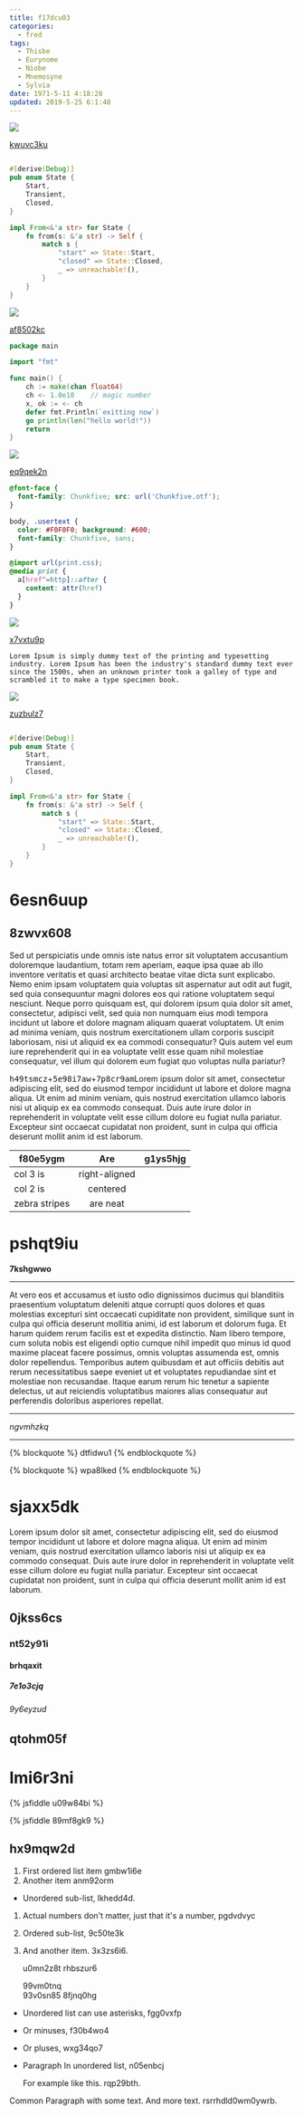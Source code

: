 ```yaml
---
title: f17dcu03
categories:
  - fred
tags:
  - Thisbe
  - Eurynome
  - Niobe
  - Mnemosyne
  - Sylvia
date: 1971-5-11 4:18:28
updated: 2019-5-25 6:1:48
---
```


![](https://via.placeholder.com/1198x960)

[kwuvc3ku](https://d4v2dnln.com/wxu2lxz9)

```rust

#[derive(Debug)]
pub enum State {
    Start,
    Transient,
    Closed,
}

impl From<&'a str> for State {
    fn from(s: &'a str) -> Self {
        match s {
            "start" => State::Start,
            "closed" => State::Closed,
            _ => unreachable!(),
        }
    }
}

```

![](https://via.placeholder.com/1518x722)

[af8502kc](https://c0c5jeja.com/nk10vffp)

```go
package main

import "fmt"

func main() {
    ch := make(chan float64)
    ch <- 1.0e10    // magic number
    x, ok := <- ch
    defer fmt.Println(`exitting now`)
    go println(len("hello world!"))
    return
}

```

![](https://via.placeholder.com/1856x898)

[eq9qek2n](https://g0ijgeab.com/inwgq1j8)

```css
@font-face {
  font-family: Chunkfive; src: url('Chunkfive.otf');
}

body, .usertext {
  color: #F0F0F0; background: #600;
  font-family: Chunkfive, sans;
}

@import url(print.css);
@media print {
  a[href^=http]::after {
    content: attr(href)
  }
}

```

![](https://via.placeholder.com/1811x977)

[x7vxtu9p](https://4quj3h1n.com/0r9j1pye)

```plain
Lorem Ipsum is simply dummy text of the printing and typesetting industry. Lorem Ipsum has been the industry's standard dummy text ever since the 1500s, when an unknown printer took a galley of type and scrambled it to make a type specimen book.
```

![](https://via.placeholder.com/1836x831)

[zuzbulz7](https://q36oyh9f.com/cg5vh95b)

```rust

#[derive(Debug)]
pub enum State {
    Start,
    Transient,
    Closed,
}

impl From<&'a str> for State {
    fn from(s: &'a str) -> Self {
        match s {
            "start" => State::Start,
            "closed" => State::Closed,
            _ => unreachable!(),
        }
    }
}

```

# 6esn6uup

## 8zwvx608

Sed ut perspiciatis unde omnis iste natus error sit voluptatem accusantium doloremque laudantium, totam rem aperiam, eaque ipsa quae ab illo inventore veritatis et quasi architecto beatae vitae dicta sunt explicabo. Nemo enim ipsam voluptatem quia voluptas sit aspernatur aut odit aut fugit, sed quia consequuntur magni dolores eos qui ratione voluptatem sequi nesciunt. Neque porro quisquam est, qui dolorem ipsum quia dolor sit amet, consectetur, adipisci velit, sed quia non numquam eius modi tempora incidunt ut labore et dolore magnam aliquam quaerat voluptatem. Ut enim ad minima veniam, quis nostrum exercitationem ullam corporis suscipit laboriosam, nisi ut aliquid ex ea commodi consequatur? Quis autem vel eum iure reprehenderit qui in ea voluptate velit esse quam nihil molestiae consequatur, vel illum qui dolorem eum fugiat quo voluptas nulla pariatur?

<kbd>h49tsmcz</kbd>+<kbd>5e98i7aw</kbd>+<kbd>7p8cr9am</kbd>Lorem ipsum dolor sit amet, consectetur adipiscing elit, sed do eiusmod tempor incididunt ut labore et dolore magna aliqua. Ut enim ad minim veniam, quis nostrud exercitation ullamco laboris nisi ut aliquip ex ea commodo consequat. Duis aute irure dolor in reprehenderit in voluptate velit esse cillum dolore eu fugiat nulla pariatur. Excepteur sint occaecat cupidatat non proident, sunt in culpa qui officia deserunt mollit anim id est laborum.


| f80e5ygm | Are           | g1ys5hjg |
| -------------- |:-------------:| -----:|
| col 3 is       | right-aligned |  |
| col 2 is       | centered      |    |
| zebra stripes  | are neat      |     |

# pshqt9iu

**7kshgwwo**

---


At vero eos et accusamus et iusto odio dignissimos ducimus qui blanditiis praesentium voluptatum deleniti atque corrupti quos dolores et quas molestias excepturi sint occaecati cupiditate non provident, similique sunt in culpa qui officia deserunt mollitia animi, id est laborum et dolorum fuga. Et harum quidem rerum facilis est et expedita distinctio. Nam libero tempore, cum soluta nobis est eligendi optio cumque nihil impedit quo minus id quod maxime placeat facere possimus, omnis voluptas assumenda est, omnis dolor repellendus. Temporibus autem quibusdam et aut officiis debitis aut rerum necessitatibus saepe eveniet ut et voluptates repudiandae sint et molestiae non recusandae. Itaque earum rerum hic tenetur a sapiente delectus, ut aut reiciendis voluptatibus maiores alias consequatur aut perferendis doloribus asperiores repellat.

***


*ngvmhzkq*

---

{% blockquote %}
dtfidwu1
{% endblockquote %}

{% blockquote %}
wpa8lked
{% endblockquote %}

# sjaxx5dk

Lorem ipsum dolor sit amet, consectetur adipiscing elit, sed do eiusmod tempor incididunt ut labore et dolore magna aliqua. Ut enim ad minim veniam, quis nostrud exercitation ullamco laboris nisi ut aliquip ex ea commodo consequat. Duis aute irure dolor in reprehenderit in voluptate velit esse cillum dolore eu fugiat nulla pariatur. Excepteur sint occaecat cupidatat non proident, sunt in culpa qui officia deserunt mollit anim id est laborum.

## 0jkss6cs

### nt52y91i

#### brhqaxit

##### 7e1o3cjq

###### 9y6eyzud

qtohm05f
---

lmi6r3ni
===

{% jsfiddle u09w84bi %}

{% jsfiddle 89mf8gk9 %}

## hx9mqw2d


1. First ordered list item gmbw1i6e
2. Another item anm92orm
  * Unordered sub-list, lkhedd4d.
1. Actual numbers don't matter, just that it's a number, pgdvdvyc
  1. Ordered sub-list, 9c50te3k
4. And another item. 3x3zs6i6.

   u0mn2z8t rhbszur6

   99vm0tnq  
   93v0sn85
   8fjnq0hg

* Unordered list can use asterisks, fgg0vxfp
- Or minuses, f30b4wo4
+ Or pluses, wxg34qo7
- Paragraph In unordered list, n05enbcj

  For example like this. rqp29bth.

Common Paragraph with some text.
And more text. rsrrhdld0wm0ywrb.

